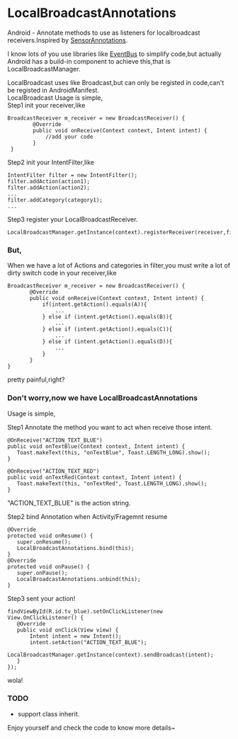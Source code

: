 # LocalBroadcastAnnotations
Android - Annotate methods to use as listeners for localbroadcast receivers.Inspired by [SensorAnnotations](https://github.com/dvoiss/SensorAnnotations).                     

I know lots of you use libraries like [EventBus](https://github.com/greenrobot/EventBus) to simplify code,but actually Android has a build-in component to achieve this,that is LocalBroadcastManager.

LocalBroadcast uses like Broadcast,but can only be registed in code,can't be registed in AndroidManifest.               
LocalBroadcast Usage is simple,            
Step1 init your receiver,like                   

````
BroadcastReceiver m_receiver = new BroadcastReceiver() {
        @Override
        public void onReceive(Context context, Intent intent) {
        	//add your code
        }
 }

````    
Step2 init your IntentFilter,like             

````
IntentFilter filter = new IntentFilter();
filter.addAction(action1);
filter.addAction(action2);
...
filter.addCategory(category1);
...
 ```` 
 Step3 register your LocalBroadcastReceiver.       
               
 ````
LocalBroadcastManager.getInstance(context).registerReceiver(receiver,filter);
 ```` 
 
### But,
When we have a lot of Actions and categories in filter,you must write a lot of dirty switch code in your receiver,like              

 ````
BroadcastReceiver m_receiver = new BroadcastReceiver() {
        @Override
        public void onReceive(Context context, Intent intent) {
        	if(intent.getAction().equals(A)){
        		...
        	} else if (intent.getAction().equals(B)){
        		...
        	} else if (intent.getAction().equals(C)){
        		...
        	} else if (intent.getAction().equals(D)){
        		...
        	}
        }
 }
 ```` 
 pretty painful,right?                   
### Don't worry,now we have LocalBroadcastAnnotations

Usage is simple,                 

Step1 Annotate the method you want to act when receive those intent.       
              
 ````
@OnReceive("ACTION_TEXT_BLUE")
public void onTextBlue(Context context, Intent intent) {
    Toast.makeText(this, "onTextBlue", Toast.LENGTH_LONG).show();
}

@OnReceive("ACTION_TEXT_RED")
public void onTextRed(Context context, Intent intent) {
    Toast.makeText(this, "onTextRed", Toast.LENGTH_LONG).show();
}
 ```` 
 "ACTION_TEXT_BLUE" is the action string.
          
Step2 bind Annotation when Activity/Fragemnt resume          
                 
 ````
@Override
protected void onResume() {
    super.onResume();
    LocalBroadcastAnnotations.bind(this);
}
@Override
protected void onPause() {
    super.onPause();
	LocalBroadcastAnnotations.unbind(this);
}
 ```` 
Step3 sent your action!         
              
 ````
findViewById(R.id.tv_blue).setOnClickListener(new View.OnClickListener() {
	@Override
	public void onClick(View view) {
		Intent intent = new Intent();
		intent.setAction("ACTION_TEXT_BLUE");
		LocalBroadcastManager.getInstance(context).sendBroadcast(intent);
	}
});
 ```` 
 wola!
 
### TODO
* support class inherit.
 
 Enjoy yourself and check the code to know more details~




















 
